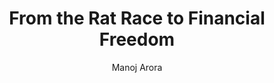 ---
layout: post
title: From the Rat Race to Financial Freedom
short_title: From the Rat Race to Financial Freedom
book: from-the-rat-race-to-financial-freedom
author:
- Manoj Arora
type: kindle
date_read: '2018-12-23'
date_added: '2018-11-19'
tags:
  - finance
  - indian
rating: '4'
review: false
other:
  isbn: '9788184954005'
  pages: '308'
  reread_date: ''
---